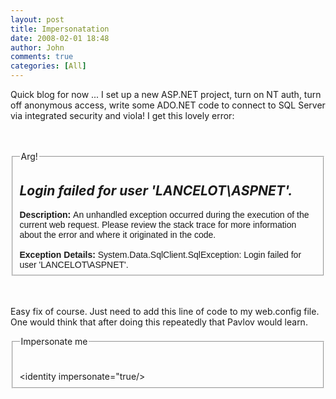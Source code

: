 ```yaml
---
layout: post
title: Impersonatation
date: 2008-02-01 18:48
author: John
comments: true
categories: [All]
---
```

Quick blog for now ... I set up a new ASP.NET project, turn on NT auth, turn off anonymous access, write some ADO.NET code to connect to SQL Server via integrated security and viola! I get this lovely error: <P></P><BR><BR> <FIELDSET><LEGEND>Arg!</LEGEND> <H2><I>Login failed for user 'LANCELOT\ASPNET'.</I> </H2><FONT face="Arial, Helvetica, Geneva, SunSans-Regular, sans-serif"><B>Description: </B>An unhandled exception occurred during the execution of the current web request. Please review the stack trace for more information about the error and where it originated in the code. <BR><BR><B>Exception Details: </B>System.Data.SqlClient.SqlException: Login failed for user 'LANCELOT\ASPNET'.<BR></FONT></FIELDSET> <P> <BR><BR>Easy fix of course. Just need to add this line of code to my web.config file. One would think that after doing this repeatedly that Pavlov would learn. <BR></P> <FIELDSET><LEGEND>Impersonate me</LEGEND><BR><BR>&lt;identity impersonate="true/&gt; </FIELDSET> <BR>

